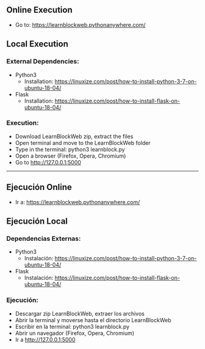 ## Online Execution
  - Go to: https://learnblockweb.pythonanywhere.com/
  
## Local Execution

### External Dependencies:
  - Python3
    - Installation: https://linuxize.com/post/how-to-install-python-3-7-on-ubuntu-18-04/
  - Flask
    - Installation: https://linuxize.com/post/how-to-install-flask-on-ubuntu-18-04/

### Execution:
  - Download LearnBlockWeb zip, extract the files
  - Open terminal and move to the LearnBlockWeb folder
  - Type in the terminal: python3 learnblock.py
  - Open a browser (Firefox, Opera, Chromium)
  - Go to http://127.0.0.1:5000
  
---------------------------------------------------------------------------------------------

## Ejecución Online
  - Ir a: https://learnblockweb.pythonanywhere.com/
  
## Ejecución Local

### Dependencias Externas:
  - Python3
    - Instalación: https://linuxize.com/post/how-to-install-python-3-7-on-ubuntu-18-04/
  - Flask
    - Instalación: https://linuxize.com/post/how-to-install-flask-on-ubuntu-18-04/

### Ejecución:
  - Descargar zip LearnBlockWeb, extraer los archivos
  - Abrir la terminal y moverse hasta el directorio LearnBlockWeb
  - Escribir en la terminal: python3 learnblock.py
  - Abrir un navegador (Firefox, Opera, Chromium)
  - Ir a http://127.0.0.1:5000
